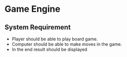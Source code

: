 # Game Engine
## System Requirement
- Player should be able to play board game.
- Computer should be able to make moves in the game.
- In the end result should be displayed